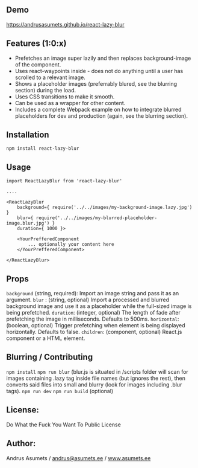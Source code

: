 ## Demo
https://andrusasumets.github.io/react-lazy-blur

## Features (1:0:x)
* Prefetches an image super lazily and then replaces background-image of the component.
* Uses react-waypoints inside - does not do anything until a user has scrolled to a relevant image.
* Shows a placeholder images (preferrably blured, see the blurring section) during the load.
* Uses CSS transitions to make it smooth.
* Can be used as a wrapper for other content.
* Includes a complete Webpack example on how to integrate blurred placeholders for dev and production (again, see the blurring section).

## Installation
```npm install react-lazy-blur```

## Usage
```
import ReactLazyBlur from 'react-lazy-blur'

....

<ReactLazyBlur
    background={ require('../../images/my-background-image.lazy.jpg') }
    blur={ require('../../images/my-blurred-placeholder-image.blur.jpg') }
    duration={ 1000 }>

    <YourPrefferedComponent
        ... optionally your content here
    </YourPrefferedComponent>
    
</ReactLazyBlur>
```

## Props
`background` (string, required): Import an image string and pass it as an argument.
`blur` : (string, optional) Import a processed and blurred background image and use it as a placeholder while the full-sized image is being prefetched.
`duration`: (integer, optional) The length of fade after prefetching the image in milliseconds. Defaults to 500ms.
`horizontal`: (boolean, optional) Trigger prefetching when element is being displayed horizontally. Defaults to false.
`children`: (component, optional) React.js component or a HTML element.

## Blurring / Contributing
`npm install`
`npm run blur` (blur.js is situated in /scripts folder will scan for images containing .lazy tag inside file names (but ignores the rest), then converts said files into small and blurry (look for images including .blur tags).
`npm run dev`
`npm run build` (optional)

## License:
Do What the Fuck You Want To Public License

## Author:
Andrus Asumets / andrus@asumets.ee / www.asumets.ee
